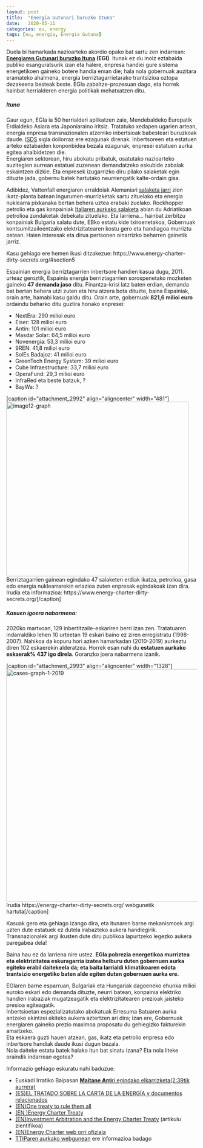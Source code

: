 ```yaml
---
layout: post
title:  "Energia Gutunari buruzko Ituna"
date:   2020-05-11
categories: eu, energy
tags: [eu, energia, Energia Gutuna]
---
```


<p>Duela bi hamarkada nazioarteko akordio opako bat sartu zen indarrean: <strong><a href="https://en.wikipedia.org/wiki/Energy_Charter_Treaty">Energiaren Gutunari buruzko Ituna</a> (EGI)</strong>. Itunak ez du inoiz eztabaida publiko esanguratsurik izan eta halere, enpresa handiei gure sistema energetikoen gaineko botere handia eman die; hala nola gobernuak auzitara eramateko ahalmena, energia berriztagarrietarako trantsizioa oztopa dezakeena besteak beste. EGIa zabaltze-prozesuan dago, eta horrek hainbat herrialderen energia politikak mehatxatzen ditu.</p>
<h5>Ituna</h5>
<p>Gaur egun, EGIa ia 50 herrialderi aplikatzen zaie, Mendebaldeko Europatik Erdialdeko Asiara eta Japoniaraino iritsiz. Tratatuko xedapen ugarien artean, energia enpresa transnazionalen atzerriko inbertsioak babesteari buruzkoak daude. <a href="https://en.wikipedia.org/wiki/Investor-state_dispute_settlement" target="_blank" rel="noopener">ISDS</a> sigla doilorraz ere ezagunak direnak. Inbertsoreen eta estatuen arteko eztabaiden konponbidea bezala ezagunak, enpresei estatuen aurka egitea ahalbidetzen die.<br />Energiaren sektorean, hiru abokatu pribatuk, osatutako nazioarteko auzitegien aurrean estatuei zuzenean demandatzeko eskubide zabalak eskaintzen dizkie. Eta enpresek izugarrizko diru pilako salaketak egin dituzte jada, gobernu batek hartutako neurriengatik kalte-ordain gisa.</p>
<p>Adibidez, Vattenfall energiaren erraldoiak Alemaniari <a href="https://www.italaw.com/cases/1654" target="_blank" rel="noopener">salaketa jarri</a> zion ikatz-planta batean ingurumen-murrizketak sartu zituelako eta energia nuklearra pixkanaka bertan behera uztea erabaki zuelako. Rockhopper petrolio eta gas konpainiak <a href="https://www.tni.org/files/rockhopper-vs-italy.pdf" target="_blank" rel="noopener">Italiaren aurkako salaketa</a> abian du Adriatikoan petrolioa zundaketak debekatu zituelako. Eta larriena... hainbat zerbitzu konpainiak Bulgaria salatu dute, EBko estatu kide txiroenetakoa, Gobernuak kontsumitzaileentzako elektrizitatearen kostu gero eta handiagoa murriztu ostean. Haien interesak eta dirua pertsonen oinarrizko beharren gainetik jarriz.</p>
<p>Kasu gehiago ere hemen ikusi ditzakezue: https://www.energy-charter-dirty-secrets.org/#section5</p>
<p>Espainian energia berriztagarrien inbertsore handien kasua dugu, 2011. urteaz geroztik, Espainia energia berriztagarrien sorospenetako mozketen gaineko<strong> 47 demanda jaso</strong> ditu. Finantza-krisi latz baten erdian, demanda bat bertan behera utzi zuten eta hiru atzera bota dituzte, baina Espainiak, orain arte, hamabi kasu galdu ditu. Orain arte, gobernuak <strong>821,6 milioi euro</strong> ordaindu beharko ditu guztira honako enpresei:</p>
<ul>
<li>NextEra: 290 milioi euro</li>
<li>Eiser: 128 milioi euro</li>
<li>Antin: 101 milioi euro</li>
<li>Masdar Solar: 64,5 milioi euro</li>
<li>Novenergia: 53,3 milioi euro</li>
<li>9REN: 41,8 milioi euro</li>
<li>SolEs Badajoz: 41 milioi euro</li>
<li>GreenTech Energy System: 39 milioi euro</li>
<li>Cube Infraestructure: 33,7 milioi euro</li>
<li>OperaFund: 29,3 milioi euro</li>
<li>InfraRed eta beste batzuk, ?</li>
<li>BayWa: ?</li>
</ul>
[caption id="attachment_2992" align="aligncenter" width="481"]<img class="alignnone size-full wp-image-2992" src="https://izaroblog.files.wordpress.com/2020/05/image12-graph-e1589041963222.png" alt="image12-graph" width="481" height="459" /> Berriztagarrien gainean egindako 47 salaketen erdiak ikatza, petrolioa, gasa edo energia nuklearrarekin erlazioa zuten enpresak egindakoak izan dira. Irudia eta informazioa: https://www.energy-charter-dirty-secrets.org/[/caption]
<h5>Kasuen igoera nabarmena:</h5>
<p>2020ko martxoan, 129 inbertitzaile-eskariren berri izan zen. Tratatuaren indarraldiko lehen 10 urteetan 19 eskari baino ez ziren erregistratu (1998-2007). Nahikoa da kopuru hori azken hamarkadan (2010-2019) aurkeztu diren 102 eskaerekin alderatzea. Horrek esan nahi du <strong>estatuen aurkako eskaerak% 437 igo direla</strong>. Goranzko joera nabarmena izanik.</p>
[caption id="attachment_2993" align="aligncenter" width="1328"]<a href="https://energy-charter-dirty-secrets.org/" target="_blank" rel="noopener"><img class="alignnone size-full wp-image-2993" src="https://izaroblog.files.wordpress.com/2020/05/cases-graph-1-2019.png" alt="cases-graph-1-2019" width="1328" height="612" /></a> Irudia https://energy-charter-dirty-secrets.org/ webgunetik hartuta[/caption]
<p>Kasuak gero eta gehiago izango dira, eta itunaren barne mekanismoek argi uzten dute estatuek ez dutela irabazteko aukera handiegirik. Transnazionalek argi ikusten dute diru publikoa lapurtzeko legezko aukera paregabea dela!</p>
<p>Baina hau ez da larriena nire ustez. <strong>EGIa pobrezia energetikoa murriztea eta elektrizitatea eskuragarria izatea helburu duten gobernuen aurka egiteko erabil daitekeela da; eta baita larrialdi klimatikoaren edota trantsizio energetiko baten alde egiten duten gobernuen aurka ere.</strong></p>
<p>EGIaren barne esparruan, Bulgariak eta Hungariak dagoeneko ehunka milioi euroko eskari edo demanda dituzte, neurri batean, konpainia elektriko handien irabaziak mugatzeagatik eta elektrizitatearen prezioak jaisteko presioa egiteagatik.<br />Inbertsioetan espezializatutako abokatuak Erresuma Batuaren aurka antzeko ekintzei ekiteko aukera aztertzen ari dira; izan ere, Gobernuak energiaren gaineko prezio maximoa proposatu du gehiegizko fakturekin amaitzeko.<br />Eta eskaera guzti hauen atzean, gas, ikatz eta petrolio enpresa edo inbertsore handiak daude ikusi dugun bezala.<br />Nola daiteke estatu batek halako itun bat sinatu izana? Eta nola liteke oraindik indarrean egotea?</p>
<p>Informazio gehiago eskuratu nahi baduzue:</p>
<ul>
<li>Euskadi Irratiko Baipasan <a href="https://euskalpmdeus-vh.akamaihd.net/multimedia/audios/2020/05/11/2603236/20200511_19203605_0012774805_002_001_BAIPASA__202.mp3"><strong>Maitane Arri</strong>ri egindako elkarrizketa(2:39tik aurrera)</a></li>
<li><a href="https://www.energycharter.org/fileadmin/DocumentsMedia/Legal/ECT-es.pdf" target="_blank" rel="noopener">(ES)EL TRATADO SOBRE LA CARTA DE </a><a href="https://www.energycharter.org/fileadmin/DocumentsMedia/Legal/ECT-es.pdf" target="_blank" rel="noopener"> LA ENERGÍA y documentos relacionados</a></li>
<li><a href="https://corporateeurope.org/en/international-trade/2018/06/one-treaty-rule-them-all" target="_blank" rel="noopener">(EN)One treaty to rule them all</a></li>
<li><a href="https://www.energy-charter-dirty-secrets.org/" target="_blank" rel="noopener">(EN )Energy Charter Treaty</a></li>
<li><a href="https://academic.oup.com/jids/article/1/1/153/879372" target="_blank" rel="noopener">(EN)Investment Arbitration and the Energy Charter Treaty</a> (artikulu zientifikoa)</li>
<li><a href="https://www.energycharter.org/" target="_blank" rel="noopener">(EN)Energy Charter web orri ofiziala</a></li>
<li><a href="http://www.noalttip.org/" target="_blank" rel="noopener">TTIParen aurkako webgunean</a> ere informazioa badago</li>
</ul>
